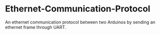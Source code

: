 # Ethernet-Communication-Protocol
An ethernet communication protocol between two Arduinos by sending an ethernet frame through UART. 

